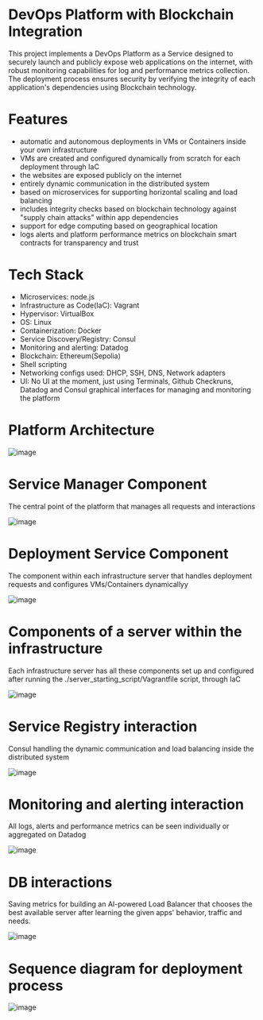 # DevOps Platform with Blockchain Integration

This project implements a DevOps Platform as a Service designed to securely launch and publicly expose web applications on the internet,
with robust monitoring capabilities for log and performance metrics collection. The deployment process ensures security by verifying
the integrity of each application's dependencies using Blockchain technology.

# Features
- automatic and autonomous deployments in VMs or Containers inside your own infrastructure
- VMs are created and configured dynamically from scratch for each deployment through IaC 
- the websites are exposed publicly on the internet
- entirely dynamic communication in the distributed system
- based on microservices for supporting horizontal scaling and load balancing
- includes integrity checks based on blockchain technology against "supply chain attacks" within app dependencies
- support for edge computing based on geographical location
- logs alerts and platform performance metrics on blockchain smart contracts for transparency and trust

# Tech Stack
- Microservices: node.js
- Infrastructure as Code(IaC): Vagrant
- Hypervisor: VirtualBox
- OS: Linux
- Containerization: Docker
- Service Discovery/Registry: Consul
- Monitoring and alerting: Datadog
- Blockchain: Ethereum(Sepolia)
- Shell scripting
- Networking configs used: DHCP, SSH, DNS, Network adapters
- UI: No UI at the moment, just using Terminals, Github Checkruns, Datadog and Consul graphical interfaces for managing and monitoring the platform

# Platform Architecture
![image](https://github.com/user-attachments/assets/c25f849e-9190-4830-958b-26b83a45af95)

# Service Manager Component
The central point of the platform that manages all requests and interactions

![image](https://github.com/user-attachments/assets/1fba38f6-f6be-4790-8801-e58585562faa)

# Deployment Service Component
The component within each infrastructure server that handles deployment requests and configures VMs/Containers dynamicallyy

![image](https://github.com/user-attachments/assets/5bece9c2-96b3-4e9b-8dc0-c54695bfc5bf)

# Components of a server within the infrastructure
Each infrastructure server has all these components set up and configured after running the ./server_starting_script/Vagrantfile script, through IaC

![image](https://github.com/user-attachments/assets/08861670-dc1f-4f49-b1c6-1b829daa2afe)

# Service Registry interaction
Consul handling the dynamic communication and load balancing inside the distributed system

![image](https://github.com/user-attachments/assets/b33f1dfa-3cdd-43f0-a2b0-ae578f56045d)

# Monitoring and alerting interaction
All logs, alerts and performance metrics can be seen individually or aggregated on Datadog

![image](https://github.com/user-attachments/assets/402d6087-926a-407d-80b7-4e164283f8c7)

# DB interactions
Saving metrics for building an AI-powered Load Balancer that chooses the best available server after learning the given apps' behavior, traffic and needs.

![image](https://github.com/user-attachments/assets/ba4c800a-54a2-417c-8294-fe748ba68543)

# Sequence diagram for deployment process
![image](https://github.com/user-attachments/assets/b4978209-1805-4310-a05f-af8d3997aacd)



